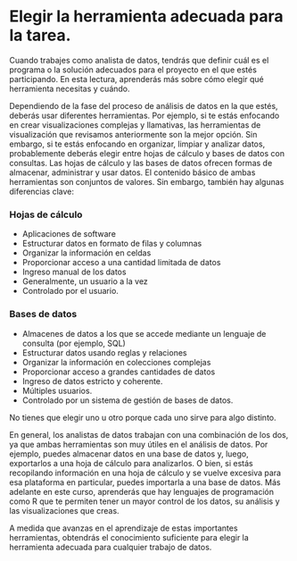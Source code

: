 # Elegir la herramienta adecuada para la tarea.

Cuando trabajes como analista de datos, tendrás que definir cuál es el programa o la solución adecuados para el proyecto en el que estés participando. En esta lectura, aprenderás más sobre cómo elegir qué herramienta necesitas y cuándo.

Dependiendo de la fase del proceso de análisis de datos en la que estés, deberás usar diferentes herramientas. Por ejemplo, si te estás enfocando en crear visualizaciones complejas y llamativas, las herramientas de visualización que revisamos anteriormente son la mejor opción. Sin embargo, si te estás enfocando en organizar, limpiar y analizar datos, probablemente deberás elegir entre hojas de cálculo y bases de datos con consultas. Las hojas de cálculo y las bases de datos ofrecen formas de almacenar, administrar y usar datos. El contenido básico de ambas herramientas son conjuntos de valores. Sin embargo, también hay algunas diferencias clave:

### Hojas de cálculo                     

- Aplicaciones de software
- Estructurar datos en formato de filas y columnas
- Organizar la información en celdas
- Proporcionar acceso a una cantidad limitada de datos
- Ingreso manual de los datos
- Generalmente, un usuario a la vez
- Controlado por el usuario.

### Bases de datos
- Almacenes de datos a los que se accede mediante un lenguaje de consulta (por ejemplo, SQL)
-  Estructurar datos usando reglas y relaciones
- Organizar la información en colecciones complejas
- Proporcionar acceso a grandes cantidades de datos
- Ingreso de datos estricto y coherente.
- Múltiples usuarios.
- Controlado por un sistema de gestión de bases de datos.

No tienes que elegir uno u otro porque cada uno sirve para algo distinto. 

En general, los analistas de datos trabajan con una combinación de los dos, ya que ambas herramientas son muy útiles en el análisis de datos. Por ejemplo, puedes almacenar datos en una base de datos y, luego, exportarlos a una hoja de cálculo para analizarlos. O bien, si estás recopilando información en una hoja de cálculo y se vuelve excesiva para esa plataforma en particular, puedes importarla a una base de datos. Más adelante en este curso, aprenderás que hay lenguajes de programación como R que te permiten tener un mayor control de los datos, su análisis y las visualizaciones que creas. 

A medida que avanzas en el aprendizaje de estas importantes herramientas, obtendrás el conocimiento suficiente para elegir la herramienta adecuada para cualquier trabajo de datos.